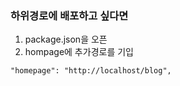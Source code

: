 ### 하위경로에 배포하고 싶다면
1. package.json을 오픈
2. hompage에 추가경로를 기입
```
"homepage": "http://localhost/blog",
```